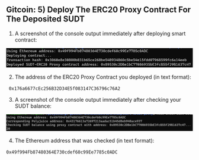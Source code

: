 ## Gitcoin: 5) Deploy The ERC20 Proxy Contract For The Deposited SUDT

1. A screenshot of the console output immediately after deploying smart contract:

![alt text](https://github.com/MrBearP/nervos-5/blob/main/deploy.jpg)

2. The address of the ERC20 Proxy Contract you deployed (in text format):
```
 0x176a6677cEc256B32D34E5f083147C36796c76A2
```
3. A screenshot of the console output immediately after checking your SUDT balance:

![alt text](https://github.com/MrBearP/nervos-5/blob/main/balance-check.jpg)

4. The Ethereum address that was checked (in text format):
```
0x49f994Fb87480364E730cdef60c99Ee7785c0ADC
```
